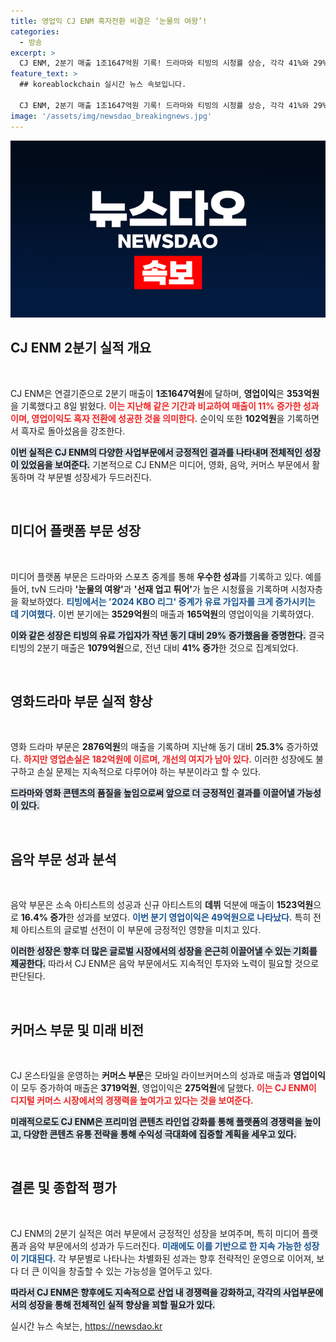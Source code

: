 ```yaml
---
title: 영업익 CJ ENM 흑자전환 비결은 ‘눈물의 여왕’!
categories:
  - 방송
excerpt: >
  CJ ENM, 2분기 매출 1조1647억원 기록! 드라마와 티빙의 시청률 상승, 각각 41%와 29% 성장. 하반기 프리미엄 콘텐츠 강화로 수익성 극대화 노린다!
feature_text: >
  ## koreablockchain 실시간 뉴스 속보입니다.

  CJ ENM, 2분기 매출 1조1647억원 기록! 드라마와 티빙의 시청률 상승, 각각 41%와 29% 성장. 하반기 프리미엄 콘텐츠 강화로 수익성 극대화 노린다!
image: '/assets/img/newsdao_breakingnews.jpg'
---
```


<p><img src="/assets/img/newsdao_breakingnews.jpg" alt="koreablockchain 속보" /></p>

<h2 data-ke-size="size26">CJ ENM 2분기 실적 개요</h2>

<p data-ke-size="size16">&nbsp;</p>

<p>CJ ENM은 연결기준으로 2분기 매출이 <strong>1조1647억원</strong>에 달하며, <strong>영업이익</strong>은 <strong>353억원</strong>을 기록했다고 8일 밝혔다. <b><span style="color: #ee2323;">이는 지난해 같은 기간과 비교하여 매출이 11% 증가한 성과이며, 영업이익도 흑자 전환에 성공한 것을 의미한다.</span></b> 순이익 또한 <strong>102억원</strong>을 기록하면서 흑자로 돌아섰음을 강조한다. </p>

<p><b><span style="background-color: #21538527;">이번 실적은 CJ ENM의 다양한 사업부문에서 긍정적인 결과를 나타내며 전체적인 성장이 있었음을 보여준다.</span></b> 기본적으로 CJ ENM은 미디어, 영화, 음악, 커머스 부문에서 활동하며 각 부문별 성장세가 두드러진다.</p>

<p data-ke-size="size16">&nbsp;</p>

<h2 data-ke-size="size26">미디어 플랫폼 부문 성장</h2>

<p data-ke-size="size16">&nbsp;</p>

<p>미디어 플랫폼 부문은 드라마와 스포츠 중계를 통해 <strong>우수한 성과</strong>를 기록하고 있다. 예를 들어, tvN 드라마 <strong>'눈물의 여왕'</strong>과 <strong>'선재 업고 튀어'</strong>가 높은 시청률을 기록하며 시청자층을 확보하였다. <b><span style="color: #1a5490;">티빙에서는 '2024 KBO 리그' 중계가 유료 가입자를 크게 증가시키는 데 기여했다.</span></b> 이번 분기에는 <strong>3529억원</strong>의 매출과 <strong>165억원</strong>의 영업이익을 기록하였다. </p>

<p><b><span style="background-color: #21538527;">이와 같은 성장은 티빙의 유료 가입자가 작년 동기 대비 <strong>29% 증가</strong>했음을 증명한다.</span></b> 결국 티빙의 2분기 매출은 <strong>1079억원</strong>으로, 전년 대비 <strong>41% 증가</strong>한 것으로 집계되었다.</p>

<p data-ke-size="size16">&nbsp;</p>

<h2 data-ke-size="size26">영화드라마 부문 실적 향상</h2>

<p data-ke-size="size16">&nbsp;</p>

<p>영화 드라마 부문은 <strong>2876억원</strong>의 매출을 기록하며 지난해 동기 대비 <strong>25.3%</strong> 증가하였다. <b><span style="color: #ee2323;">하지만 영업손실은 <strong>182억원</strong>에 이르며, 개선의 여지가 남아 있다.</span></b> 이러한 성장에도 불구하고 손실 문제는 지속적으로 다루어야 하는 부분이라고 할 수 있다. </p>

<p><b><span style="background-color: #21538527;">드라마와 영화 콘텐츠의 품질을 높임으로써 앞으로 더 긍정적인 결과를 이끌어낼 가능성이 있다.</span></b></p>

<p data-ke-size="size16">&nbsp;</p>

<h2 data-ke-size="size26">음악 부문 성과 분석</h2>

<p data-ke-size="size16">&nbsp;</p>

<p>음악 부문은 소속 아티스트의 성공과 신규 아티스트의 <strong>데뷔</strong> 덕분에 매출이 <strong>1523억원</strong>으로 <strong>16.4% 증가</strong>한 성과를 보였다. <b><span style="color: #1a5490;">이번 분기 영업이익은 <strong>49억원</strong>으로 나타났다.</span></b> 특히 전체 아티스트의 글로벌 선전이 이 부문에 긍정적인 영향을 미치고 있다.</p>

<p><b><span style="background-color: #21538527;">이러한 성장은 향후 더 많은 글로벌 시장에서의 성장을 은근히 이끌어낼 수 있는 기회를 제공한다.</span></b> 따라서 CJ ENM은 음악 부문에서도 지속적인 투자와 노력이 필요할 것으로 판단된다.</p>

<p data-ke-size="size16">&nbsp;</p>

<h2 data-ke-size="size26">커머스 부문 및 미래 비전</h2>

<p data-ke-size="size16">&nbsp;</p>

<p>CJ 온스타일을 운영하는 <strong>커머스 부문</strong>은 모바일 라이브커머스의 성과로 매출과 <strong>영업이익</strong>이 모두 증가하여 매출은 <strong>3719억원</strong>, 영업이익은 <strong>275억원</strong>에 달했다. <b><span style="color: #ee2323;">이는 CJ ENM이 디지털 커머스 시장에서의 경쟁력을 높여가고 있다는 것을 보여준다.</span></b> </p>

<p><b><span style="background-color: #21538527;">미래적으로도 CJ ENM은 프리미엄 콘텐츠 라인업 강화를 통해 플랫폼의 경쟁력을 높이고, 다양한 콘텐츠 유통 전략을 통해 수익성 극대화에 집중할 계획을 세우고 있다.</span></b></p>

<p data-ke-size="size16">&nbsp;</p>

<h2 data-ke-size="size26">결론 및 종합적 평가</h2>

<p data-ke-size="size16">&nbsp;</p>

<p>CJ ENM의 2분기 실적은 여러 부문에서 긍정적인 성장을 보여주며, 특히 미디어 플랫폼과 음악 부문에서의 성과가 두드러진다. <b><span style="color: #1a5490;">미래에도 이를 기반으로 한 지속 가능한 성장이 기대된다.</span></b> 각 부문별로 나타나는 차별화된 성과는 향후 전략적인 운영으로 이어져, 보다 더 큰 이익을 창출할 수 있는 가능성을 열어두고 있다.</p>

<p><b><span style="background-color: #21538527;">따라서 CJ ENM은 향후에도 지속적으로 산업 내 경쟁력을 강화하고, 각각의 사업부문에서의 성장을 통해 전체적인 실적 향상을 꾀할 필요가 있다.</span></b></p>
실시간 뉴스 속보는, <a href="https://newsdao.kr" rel="dofollow">https://newsdao.kr</a>



